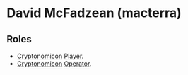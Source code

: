 # David McFadzean (macterra)

## Roles

* [Cryptonomicon](https://equibit.github.io/Cryptonomicon/) [Player]().
* [Cryptonomicon](https://equibit.github.io/Cryptonomicon/) [Operator]().
